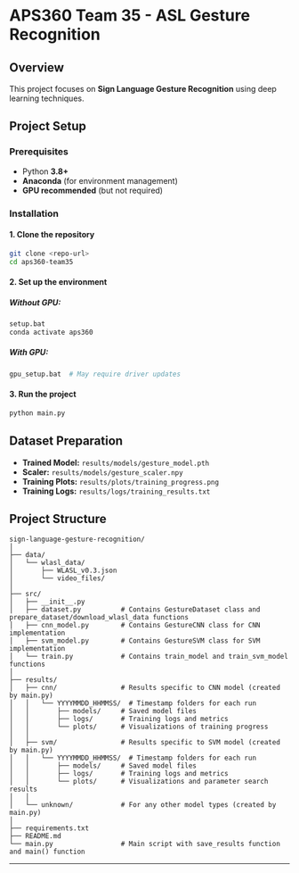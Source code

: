 # APS360 Team 35 - ASL Gesture Recognition

## Overview
This project focuses on **Sign Language Gesture Recognition** using deep learning techniques.

## Project Setup

### Prerequisites
- Python **3.8+**
- **Anaconda** (for environment management)
- **GPU recommended** (but not required)

### Installation
#### 1. Clone the repository
```sh
git clone <repo-url>
cd aps360-team35
```

#### 2. Set up the environment
##### Without GPU:
```sh
setup.bat
conda activate aps360
```
##### With GPU:
```sh
gpu_setup.bat  # May require driver updates
```

#### 3. Run the project
```sh
python main.py
```

## Dataset Preparation
- **Trained Model:** `results/models/gesture_model.pth`
- **Scaler:** `results/models/gesture_scaler.npy`
- **Training Plots:** `results/plots/training_progress.png`
- **Training Logs:** `results/logs/training_results.txt`

## Project Structure
```
sign-language-gesture-recognition/
│
├── data/
│   └── wlasl_data/
│       ├── WLASL_v0.3.json
│       └── video_files/
│
├── src/
│   ├── __init__.py
│   ├── dataset.py          # Contains GestureDataset class and prepare_dataset/download_wlasl_data functions
│   ├── cnn_model.py        # Contains GestureCNN class for CNN implementation
│   ├── svm_model.py        # Contains GestureSVM class for SVM implementation
│   └── train.py            # Contains train_model and train_svm_model functions
│
├── results/
│   ├── cnn/                # Results specific to CNN model (created by main.py)
│   │   └── YYYYMMDD_HHMMSS/  # Timestamp folders for each run
│   │       ├── models/     # Saved model files
│   │       ├── logs/       # Training logs and metrics
│   │       └── plots/      # Visualizations of training progress
│   │
│   ├── svm/                # Results specific to SVM model (created by main.py)
│   │   └── YYYYMMDD_HHMMSS/  # Timestamp folders for each run
│   │       ├── models/     # Saved model files
│   │       ├── logs/       # Training logs and metrics
│   │       └── plots/      # Visualizations and parameter search results
│   │
│   └── unknown/            # For any other model types (created by main.py)
│
├── requirements.txt
├── README.md
└── main.py                 # Main script with save_results function and main() function
```

---

